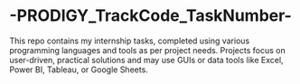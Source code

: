 # -PRODIGY_TrackCode_TaskNumber-
This repo contains my internship tasks, completed using various programming languages and tools as per project needs. Projects focus on user-driven, practical solutions and may use GUIs or data tools like Excel, Power BI, Tableau, or Google Sheets.
